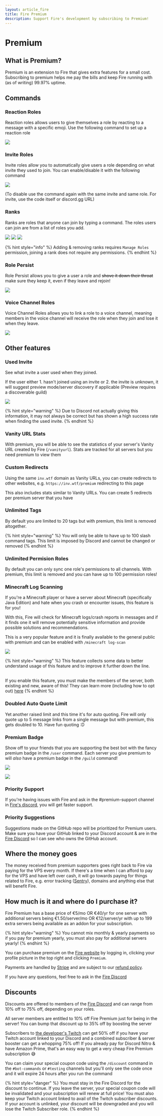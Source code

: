 ```yaml
---
layout: article_fire
title: Fire Premium
description: Support Fire's development by subscribing to Premium!
---
```


# Premium

## What is Premium?

Premium is an extension to Fire that gives extra features for a small cost. Subscribing to premium helps me pay the bills and keep Fire running with (as of writing) 99.97% uptime.

## Commands

### **Reaction Roles**

Reaction roles allows users to give themselves a role by reacting to a message with a specific emoji. Use the following command to set up a reaction role

![](../.gitbook/assets/reactionrole_cmd.png)

### **Invite Roles**

Invite roles allow you to automatically give users a role depending on what invite they used to join. You can enable/disable it with the following command

![](../.gitbook/assets/inviterole_cmd.png)

(To disable use the command again with the same invite and same role. For invite, use the code itself or discord.gg URL)

### **Ranks**

Ranks are roles that anyone can join by typing a command. The roles users can join are from a list of roles you add.

![](../.gitbook/assets/rank_cmd.png)
![](../.gitbook/assets/addrank_cmd.png)
![](../.gitbook/assets/delrank_cmd.png)

{% hint style="info" %}
Adding & removing ranks requires `Manage Roles` permission, joining a rank does not require any permissions.
{% endhint %}

### **Role Persist**

Role Persist allows you to give a user a role and ~~shove it down their throat~~ make sure they keep it, even if they leave and rejoin!

![](../.gitbook/assets/rolepersist_cmd.png)

### **Voice Channel Roles**

Voice Channel Roles allows you to link a role to a voice channel, meaning members in the voice channel will receive the role when they join and lose it when they leave.

![](../.gitbook/assets/vcrole_cmd.png)

## Other features

### **Used Invite**

See what invite a user used when they joined.

If the user either 1. hasn't joined using an invite or 2. the invite is unknown, it will suggest preview mode/server discovery if applicable (Preview requires a discoverable guild)

![](../.gitbook/assets/join_used_invite.png)

{% hint style="warning" %}
Due to Discord not actually giving this information, it may not always be correct but has shown a high success rate when finding the used invite.
{% endhint %}

### **Vanity URL Stats**

With premium, you will be able to see the statistics of your server's Vanity URL created by Fire (`/vanityurl`). Stats are tracked for all servers but you need premium to view them

### **Custom Redirects**

Using the same `inv.wtf` domain as Vanity URLs, you can create redirects to other websites, e.g. `https://inv.wtf/premium` redirecting to this page

This also includes stats similar to Vanity URLs. You can create 5 redirects per premium server that you have

### **Unlimited Tags**

By default you are limited to 20 tags but with premium, this limit is removed altogether.

{% hint style="warning" %}
You will only be able to have up to 100 slash command tags. This limit is imposed by Discord and cannot be changed or removed
{% endhint %}

### **Unlimited Permision Roles**

By default you can only sync one role's permissions to all channels. With premium, this limit is removed and you can have up to 100 permission roles!

### **Minecraft Log Scanning**

If you're a Minecraft player or have a server about Minecraft (specifically Java Edition) and hate when you crash or encounter issues, this feature is for you!

With this, Fire will check for Minecraft logs/crash reports in messages and if it finds one it will remove potentially sensitive information and provide possible solutions and recommendations.

This is a very popular feature and it is finally available to the general public with premium and can be enabled with `/minecraft log-scan`

![](../.gitbook/assets/minecraft-log-scanning.png)

{% hint style="warning" %}
This feature collects some data to better understand usage of this feature and to improve it further down the line.

\
If you enable this feature, you must make the members of the server, both existing and new, aware of this! They can learn more (including how to opt out) [here](../notices/mclogs-analytics.md)
{% endhint %}

### **Doubled Auto Quote Limit**

Yet another raised limit and this time it's for auto quoting. Fire will only quote up to 5 message links from a single message but with premium, this gets doubled to 10. Have fun quoting :D

### **Premium Badge**

Show off to your friends that you are supporting the best bot with the fancy premium badge in the `/user` command. Each server you give premium to will _also_ have a premium badge in the `/guild` command!

![](../.gitbook/assets/premium-user-badge.png)

![](../.gitbook/assets/premium-server-badge.png)

### **Priority Support**

If you're having issues with Fire and ask in the #premium-support channel in [Fire's discord](https://inv.wtf/fire), you will get faster support.

### **Priority Suggestions**

Suggestions made on the GitHub repo will be prioritized for Premium users. Make sure you have your GitHub linked to your Discord account & are in the [Fire Discord](https://inv.wtf/fire) so I can see who owns the GitHub account.

## Where the money goes

The money received from premium supporters goes right back to Fire via paying for the VPS every month. If there's a time when I can afford to pay for the VPS and have left over cash, it will go towards paying for things related to Fire, e.g. error tracking ([Sentry](https://sentry.io)), domains and anything else that will benefit Fire.

## How much is it and where do I purchase it?

Fire Premium has a base price of €5/mo OR €40/yr for one server with additional servers being €1.50/server/mo OR €12/server/yr with up to 199 extra servers being available as an addon for your subscription.

{% hint style="warning" %}
You cannot mix monthly & yearly payments so if you pay for premium yearly, you must also pay for additional servers yearly!
{% endhint %}

You can purchase premium on the [Fire website](https://getfire.bot/) by logging in, clicking your profile picture in the top right and clicking `Premium`.

Payments are handled by [Stripe](https://stripe.com/) and are subject to our [refund policy](../important/refunds.md).

If you have any questions, feel free to ask in the [Fire Discord](https://inv.wtf/fire)

## Discounts

Discounts are offered to members of the [Fire Discord](https://inv.wtf/fire) and can range from 10% off to 75% off, depending on your roles.

All server members are entitled to 10% off Fire Premium just for being in the server! You can bump that discount up to 35% off by boosting the server

Subscribers to [the developer's Twitch](https://inv.wtf/twitch) can get 50% off if you have your Twitch account linked to your Discord and a combined subscriber & server booster can get a whopping 75% off! If you already pay for Discord Nitro & have Amazon Prime, that's an easy way to get a very cheap Fire Premium subscription 😅

You can claim your special coupon code using the `/discount` command in the `#bot-commands` or `#testing` channels but you'll only see the code once and it will expire 24 hours after you run the command

{% hint style="danger" %}
You must stay in the Fire Discord for the discount to continue. If you leave the server, your special coupon code will be invalidated and your subscription will renew at full price!
You must also keep your Twitch account linked to avail of the Twitch subscriber discounts. If your account is unlinked, your discount will be downgraded and you will lose the Twitch Subscriber role.
{% endhint %}